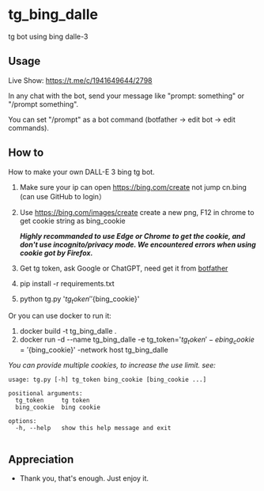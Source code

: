 # tg_bing_dalle

tg bot using bing dalle-3

## Usage

Live Show: https://t.me/c/1941649644/2798

In any chat with the bot, send your message like "prompt: something" or "/prompt something". 

You can set "/prompt" as a bot command (botfather -> edit bot -> edit commands).

## How to

How to make your own DALL-E 3 bing tg bot.

1. Make sure your ip can open https://bing.com/create not jump cn.bing (can use GitHub to login）
2. Use https://bing.com/images/create create a new png, F12 in chrome to get cookie string as bing_cookie

   ***Highly recommanded to use Edge or Chrome to get the cookie, and don't use incognito/privacy mode. We encountered errors when using cookie got by Firefox.***
3. Get tg token, ask Google or ChatGPT, need get it from [botfather](https://t.me/BotFather) 
4. pip install -r requirements.txt
5. python tg.py '${tg_token}' '${bing_cookie}'

Or you can use docker to run it:
1. docker build -t tg_bing_dalle .
2. docker run -d --name tg_bing_dalle -e tg_token='${tg_token}' -e bing_cookie='${bing_cookie}' -network host tg_bing_dalle

*You can provide multiple cookies, to increase the use limit. see:*
```
usage: tg.py [-h] tg_token bing_cookie [bing_cookie ...]
    
positional arguments:
  tg_token     tg token
  bing_cookie  bing cookie
    
options:
  -h, --help   show this help message and exit
    
```

## Appreciation

- Thank you, that's enough. Just enjoy it.
